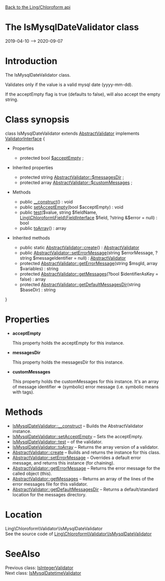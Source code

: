 [Back to the Ling/Chloroform api](https://github.com/lingtalfi/Chloroform/blob/master/doc/api/Ling/Chloroform.md)



The IsMysqlDateValidator class
================
2019-04-10 --> 2020-09-07






Introduction
============

The IsMysqlDateValidator class.

Validates only if the value is a valid mysql date (yyyy-mm-dd).

If the acceptEmpty flag is true (defaults to false), will also accept the empty string.



Class synopsis
==============


class <span class="pl-k">IsMysqlDateValidator</span> extends [AbstractValidator](https://github.com/lingtalfi/Chloroform/blob/master/doc/api/Ling/Chloroform/Validator/AbstractValidator.md) implements [ValidatorInterface](https://github.com/lingtalfi/Chloroform/blob/master/doc/api/Ling/Chloroform/Validator/ValidatorInterface.md) {

- Properties
    - protected bool [$acceptEmpty](#property-acceptEmpty) ;

- Inherited properties
    - protected string [AbstractValidator::$messagesDir](#property-messagesDir) ;
    - protected array [AbstractValidator::$customMessages](#property-customMessages) ;

- Methods
    - public [__construct](https://github.com/lingtalfi/Chloroform/blob/master/doc/api/Ling/Chloroform/Validator/IsMysqlDateValidator/__construct.md)() : void
    - public [setAcceptEmpty](https://github.com/lingtalfi/Chloroform/blob/master/doc/api/Ling/Chloroform/Validator/IsMysqlDateValidator/setAcceptEmpty.md)(bool $acceptEmpty) : void
    - public [test](https://github.com/lingtalfi/Chloroform/blob/master/doc/api/Ling/Chloroform/Validator/IsMysqlDateValidator/test.md)($value, string $fieldName, [Ling\Chloroform\Field\FieldInterface](https://github.com/lingtalfi/Chloroform/blob/master/doc/api/Ling/Chloroform/Field/FieldInterface.md) $field, ?string &$error = null) : bool
    - public [toArray](https://github.com/lingtalfi/Chloroform/blob/master/doc/api/Ling/Chloroform/Validator/IsMysqlDateValidator/toArray.md)() : array

- Inherited methods
    - public static [AbstractValidator::create](https://github.com/lingtalfi/Chloroform/blob/master/doc/api/Ling/Chloroform/Validator/AbstractValidator/create.md)() : [AbstractValidator](https://github.com/lingtalfi/Chloroform/blob/master/doc/api/Ling/Chloroform/Validator/AbstractValidator.md)
    - public [AbstractValidator::setErrorMessage](https://github.com/lingtalfi/Chloroform/blob/master/doc/api/Ling/Chloroform/Validator/AbstractValidator/setErrorMessage.md)(string $errorMessage, ?string $messageIdentifier = null) : [AbstractValidator](https://github.com/lingtalfi/Chloroform/blob/master/doc/api/Ling/Chloroform/Validator/AbstractValidator.md)
    - protected [AbstractValidator::getErrorMessage](https://github.com/lingtalfi/Chloroform/blob/master/doc/api/Ling/Chloroform/Validator/AbstractValidator/getErrorMessage.md)(string $msgId, array $variables) : string
    - protected [AbstractValidator::getMessages](https://github.com/lingtalfi/Chloroform/blob/master/doc/api/Ling/Chloroform/Validator/AbstractValidator/getMessages.md)(?bool $identifierAsKey = false) : array
    - protected [AbstractValidator::getDefaultMessagesDir](https://github.com/lingtalfi/Chloroform/blob/master/doc/api/Ling/Chloroform/Validator/AbstractValidator/getDefaultMessagesDir.md)(string $baseDir) : string

}




Properties
=============

- <span id="property-acceptEmpty"><b>acceptEmpty</b></span>

    This property holds the acceptEmpty for this instance.
    
    

- <span id="property-messagesDir"><b>messagesDir</b></span>

    This property holds the messagesDir for this instance.
    
    

- <span id="property-customMessages"><b>customMessages</b></span>

    This property holds the customMessages for this instance.
    It's an array of message identifier => (symbolic) error message (i.e. symbolic means with tags).
    
    



Methods
==============

- [IsMysqlDateValidator::__construct](https://github.com/lingtalfi/Chloroform/blob/master/doc/api/Ling/Chloroform/Validator/IsMysqlDateValidator/__construct.md) &ndash; Builds the AbstractValidator instance.
- [IsMysqlDateValidator::setAcceptEmpty](https://github.com/lingtalfi/Chloroform/blob/master/doc/api/Ling/Chloroform/Validator/IsMysqlDateValidator/setAcceptEmpty.md) &ndash; Sets the acceptEmpty.
- [IsMysqlDateValidator::test](https://github.com/lingtalfi/Chloroform/blob/master/doc/api/Ling/Chloroform/Validator/IsMysqlDateValidator/test.md) &ndash; of the validator.
- [IsMysqlDateValidator::toArray](https://github.com/lingtalfi/Chloroform/blob/master/doc/api/Ling/Chloroform/Validator/IsMysqlDateValidator/toArray.md) &ndash; Returns the array version of a validator.
- [AbstractValidator::create](https://github.com/lingtalfi/Chloroform/blob/master/doc/api/Ling/Chloroform/Validator/AbstractValidator/create.md) &ndash; Builds and returns the instance for this class.
- [AbstractValidator::setErrorMessage](https://github.com/lingtalfi/Chloroform/blob/master/doc/api/Ling/Chloroform/Validator/AbstractValidator/setErrorMessage.md) &ndash; Overrides a default error message, and returns this instance (for chaining).
- [AbstractValidator::getErrorMessage](https://github.com/lingtalfi/Chloroform/blob/master/doc/api/Ling/Chloroform/Validator/AbstractValidator/getErrorMessage.md) &ndash; Returns the error message for the called object (this).
- [AbstractValidator::getMessages](https://github.com/lingtalfi/Chloroform/blob/master/doc/api/Ling/Chloroform/Validator/AbstractValidator/getMessages.md) &ndash; Returns an array of the lines of the error messages file for this validator.
- [AbstractValidator::getDefaultMessagesDir](https://github.com/lingtalfi/Chloroform/blob/master/doc/api/Ling/Chloroform/Validator/AbstractValidator/getDefaultMessagesDir.md) &ndash; Returns a default/standard location for the messages directory.





Location
=============
Ling\Chloroform\Validator\IsMysqlDateValidator<br>
See the source code of [Ling\Chloroform\Validator\IsMysqlDateValidator](https://github.com/lingtalfi/Chloroform/blob/master/Validator/IsMysqlDateValidator.php)



SeeAlso
==============
Previous class: [IsIntegerValidator](https://github.com/lingtalfi/Chloroform/blob/master/doc/api/Ling/Chloroform/Validator/IsIntegerValidator.md)<br>Next class: [IsMysqlDatetimeValidator](https://github.com/lingtalfi/Chloroform/blob/master/doc/api/Ling/Chloroform/Validator/IsMysqlDatetimeValidator.md)<br>
